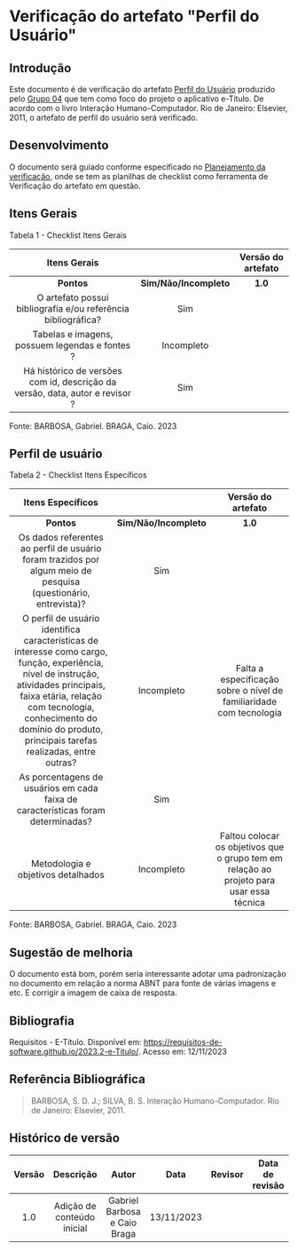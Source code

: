 # **Verificação do artefato "Perfil do Usuário"**

## **Introdução**

Este documento é de verificação do artefato [Perfil do Usuário](https://github.com/Requisitos-de-Software/2023.2-e-Titulo/blob/main/docs/elicitacao/perfilDoUsuario.md) produzido pelo [Grupo 04](https://github.com/Requisitos-de-Software/2023.2-e-Titulo) que tem como foco do projeto o aplicativo e-Título. De acordo com o livro Interação Humano-Computador. Rio de Janeiro: Elsevier, 2011, o artefato de perfil do usuário será verificado.

## **Desenvolvimento**

O documento será guiado conforme especificado no [Planejamento da verificação](https://requisitos-de-software.github.io/2023.2-BRBMobilidade/Verifica%C3%A7%C3%A3o/01-planejamento-verificacao-grupo4/), onde se tem as planilhas de checklist como ferramenta de Verificação do artefato em questão.


## **Itens Gerais**

Tabela 1 - Checklist Itens Gerais

| Itens Gerais |      |    Versão do artefato  |
| :------:   | :----: | :-----: |
|    **Pontos**    | **Sim/Não/Incompleto**  |    **1.0**    |
| O artefato possui bibliografia e/ou referência bibliográfica? |    Sim   |     |
| Tabelas e imagens, possuem legendas e fontes ? |  Incompleto   |       |
| Há histórico de versões com id, descrição da versão, data, autor e revisor ?  |  Sim  |

Fonte: BARBOSA, Gabriel. BRAGA, Caio. 2023

## **Perfil de usuário**

Tabela 2 - Checklist Itens Específicos

| Itens Específicos |      |    Versão do artefato |
| :------:   | :----: | :-----: |
|    **Pontos**    | **Sim/Não/Incompleto**  |    **1.0**    |
| Os dados referentes ao perfil de usuário foram trazidos por algum meio de pesquisa (questionário, entrevista)? |    Sim   |     |
| O perfil de usuário identifica características de interesse como cargo, função, experiência, nível de instrução, atividades principais, faixa etária, relação com tecnologia, conhecimento do domínio do produto, principais tarefas realizadas, entre outras? |  Incompleto | Falta a especificação sobre o nível de familiaridade com tecnologia | 
| As porcentagens de usuários em cada faixa de características foram determinadas?  |   Sim  |    |
| Metodologia e objetivos detalhados |  Incompleto |  Faltou colocar os objetivos que o grupo tem em relação ao projeto para usar essa técnica |
 

Fonte: BARBOSA, Gabriel. BRAGA, Caio. 2023

## **Sugestão de melhoria**

O documento está bom, porém seria interessante adotar uma padronização no documento em relação a norma ABNT para fonte de várias imagens e etc. E corrigir a imagem de caixa de resposta.

## **Bibliografia**

Requisitos - E-Título. Disponível em: https://requisitos-de-software.github.io/2023.2-e-Titulo/. Acesso em: 12/11/2023


## **Referência Bibliográfica**

> BARBOSA, S. D. J.; SILVA, B. S. Interação Humano-Computador. Rio de Janeiro: Elsevier, 2011.

## **Histórico de versão**


| Versão |          Descrição              |     Autor      |      Data      |   Revisor     |    Data de revisão    |  
|:------:|:-------------------------------:|:--------------:|:--------------:|:-------------:|:---------------------:|
|  1.0   | Adição de conteúdo inicial  | Gabriel Barbosa e Caio Braga  | 13/11/2023   |              |                       |